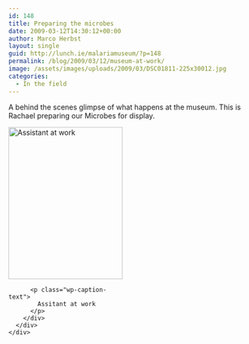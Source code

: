 ```yaml
---
id: 148
title: Preparing the microbes
date: 2009-03-12T14:30:12+00:00
author: Marco Herbst
layout: single
guid: http://lunch.ie/malariamuseum/?p=148
permalink: /blog/2009/03/12/museum-at-work/
image: /assets/images/uploads/2009/03/DSC01811-225x30012.jpg
categories:
  - In the field
---
```

A behind the scenes glimpse of what happens at the museum. This is Rachael preparing our Microbes for display.

<div>
  <div dir="ltr">
    <div>
      <div>
        <div id="attachment_270" style="width: 235px" class="wp-caption alignnone">
          <a href="http://www.malariamuseum.de/assets/images/uploads/2009/03/DSC01811.jpg"><img class="size-medium wp-image-270" title="Assistant work" alt="Assistant at work" src="http://www.malariamuseum.de/assets/images/uploads/2009/03/DSC01811-225x300.jpg" width="225" height="300" /></a>
          
          <p class="wp-caption-text">
            Assitant at work
          </p>
        </div>
      </div>
    </div>
  </div>
</div>